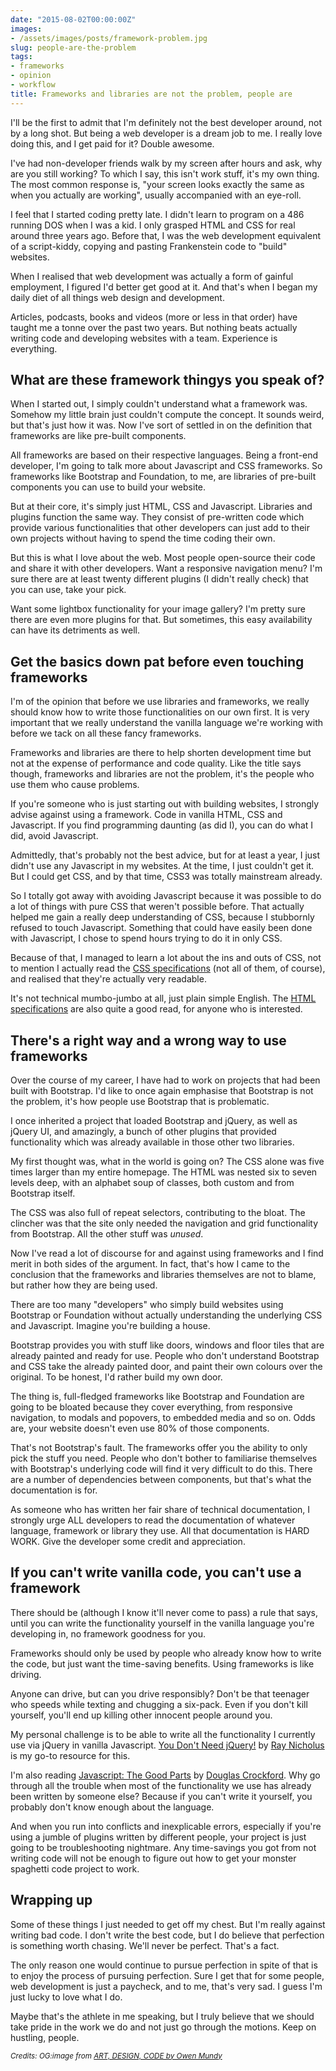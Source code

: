 ```yaml
---
date: "2015-08-02T00:00:00Z"
images: 
- /assets/images/posts/framework-problem.jpg
slug: people-are-the-problem
tags:
- frameworks
- opinion
- workflow
title: Frameworks and libraries are not the problem, people are
---
```

I'll be the first to admit that I'm definitely not the best developer around, not by a long shot. But being a web developer is a dream job to me. I really love doing this, and I get paid for it? Double awesome.

I've had non-developer friends walk by my screen after hours and ask, why are you still working? To which I say, this isn't work stuff, it's my own thing. The most common response is, "your screen looks exactly the same as when you actually are working", usually accompanied with an eye-roll. 

I feel that I started coding pretty late. I didn't learn to program on a 486 running DOS when I was a kid. I only grasped HTML and CSS for real around three years ago. Before that, I was the web development equivalent of a script-kiddy, copying and pasting Frankenstein code to "build" websites.

When I realised that web development was actually a form of gainful employment, I figured I'd better get good at it. And that's when I began my daily diet of all things web design and development.

Articles, podcasts, books and videos (more or less in that order) have taught me a tonne over the past two years. But nothing beats actually writing code and developing websites with a team. Experience is everything.

## What are these framework thingys you speak of?

When I started out, I simply couldn't understand what a framework was. Somehow my little brain just couldn't compute the concept. It sounds weird, but that's just how it was. Now I've sort of settled in on the definition that frameworks are like pre-built components.

All frameworks are based on their respective languages. Being a front-end developer, I'm going to talk more about Javascript and CSS frameworks. So frameworks like Bootstrap and Foundation, to me, are libraries of pre-built components you can use to build your website.

But at their core, it's simply just HTML, CSS and Javascript. Libraries and plugins function the same way. They consist of pre-written code which provide various functionalities that other developers can just add to their own projects without having to spend the time coding their own. 

But this is what I love about the web. Most people open-source their code and share it with other developers. Want a responsive navigation menu? I'm sure there are at least twenty different plugins (I didn't really check) that you can use, take your pick.

Want some lightbox functionality for your image gallery? I'm pretty sure there are even more plugins for that. But sometimes, this easy availability can have its detriments as well. 

## Get the basics down pat before even touching frameworks

I'm of the opinion that before we use libraries and frameworks, we really should know how to write those functionalities on our own first. It is very important that we really understand the vanilla language we're working with before we tack on all these fancy frameworks.

Frameworks and libraries are there to help shorten development time but not at the expense of performance and code quality. Like the title says though, frameworks and libraries are not the problem, it's the people who use them who cause problems. 

If you're someone who is just starting out with building websites, I strongly advise against using a framework. Code in vanilla HTML, CSS and Javascript. If you find programming daunting (as did I), you can do what I did, avoid Javascript.

Admittedly, that's probably not the best advice, but for at least a year, I just didn't use any Javascript in my websites. At the time, I just couldn't get it. But I could get CSS, and by that time, CSS3 was totally mainstream already.

So I totally got away with avoiding Javascript because it was possible to do a lot of things with pure CSS that weren't possible before. That actually helped me gain a really deep understanding of CSS, because I stubbornly refused to touch Javascript. Something that could have easily been done with Javascript, I chose to spend hours trying to do it in only CSS. 

Because of that, I managed to learn a lot about the ins and outs of CSS, not to mention I actually read the [CSS specifications](http://www.w3.org/Style/CSS/specs.en.html) (not all of them, of course), and realised that they're actually very readable.

It's not technical mumbo-jumbo at all, just plain simple English. The [HTML specifications](http://www.w3.org/TR/html5/) are also quite a good read, for anyone who is interested.

## There's a right way and a wrong way to use frameworks

Over the course of my career, I have had to work on projects that had been built with Bootstrap. I'd like to once again emphasise that Bootstrap is not the problem, it's how people use Bootstrap that is problematic.

I once inherited a project that loaded Bootstrap and jQuery, as well as jQuery UI, and amazingly, a bunch of other plugins that provided functionality which was already available in those other two libraries.

My first thought was, what in the world is going on? The CSS alone was five times larger than my entire homepage. The HTML was nested six to seven levels deep, with an alphabet soup of classes, both custom and from Bootstrap itself.

The CSS was also full of repeat selectors, contributing to the bloat. The clincher was that the site only needed the navigation and grid functionality from Bootstrap. All the other stuff was *unused*.

Now I've read a lot of discourse for and against using frameworks and I find merit in both sides of the argument. In fact, that's how I came to the conclusion that the frameworks and libraries themselves are not to blame, but rather how they are being used.

There are too many "developers" who simply build websites using Bootstrap or Foundation without actually understanding the underlying CSS and Javascript. Imagine you're building a house.

Bootstrap provides you with stuff like doors, windows and floor tiles that are already painted and ready for use. People who don't understand Bootstrap and CSS take the already painted door, and paint their own colours over the original. To be honest, I'd rather build my own door. 

The thing is, full-fledged frameworks like Bootstrap and Foundation are going to be bloated because they cover everything, from responsive navigation, to modals and popovers, to embedded media and so on. Odds are, your website doesn't even use 80% of those components.

That's not Bootstrap's fault. The frameworks offer you the ability to only pick the stuff you need. People who don't bother to familiarise themselves with Bootstrap's underlying code will find it very difficult to do this. There are a number of dependencies between components, but that's what the documentation is for.

As someone who has written her fair share of technical documentation, I strongly urge ALL developers to read the documentation of whatever language, framework or library they use. All that documentation is HARD WORK. Give the developer some credit and appreciation.

## If you can't write vanilla code, you can't use a framework

There should be (although I know it'll never come to pass) a rule that says, until you can write the functionality yourself in the vanilla language you're developing in, no framework goodness for you.

Frameworks should only be used by people who already know how to write the code, but just want the time-saving benefits. Using frameworks is like driving.

Anyone can drive, but can you drive responsibly? Don't be that teenager who speeds while texting and chugging a six-pack. Even if you don't kill yourself, you'll end up killing other innocent people around you.

My personal challenge is to be able to write all the functionality I currently use via jQuery in vanilla Javascript. [You Don't Need jQuery!](http://blog.garstasio.com/you-dont-need-jquery/) by [Ray Nicholus](https://twitter.com/RayNicholus) is my go-to resource for this.

I'm also reading [Javascript: The Good Parts](http://shop.oreilly.com/product/9780596517748.do) by [Douglas Crockford](http://www.crockford.com/). Why go through all the trouble when most of the functionality we use has already been written by someone else? Because if you can't write it yourself, you probably don't know enough about the language.

And when you run into conflicts and inexplicable errors, especially if you're using a jumble of plugins written by different people, your project is just going to be troubleshooting nightmare. Any time-savings you got from not writing code will not be enough to figure out how to get your monster spaghetti code project to work.

## Wrapping up

Some of these things I just needed to get off my chest. But I'm really against writing bad code. I don't write the best code, but I do believe that perfection is something worth chasing. We'll never be perfect. That's a fact.

The only reason one would continue to pursue perfection in spite of that is to enjoy the process of pursuing perfection. Sure I get that for some people, web development is just a paycheck, and to me, that's very sad. I guess I'm just lucky to love what I do.

Maybe that's the athlete in me speaking, but I truly believe that we should take pride in the work we do and not just go through the motions. Keep on hustling, people.

<em><small>Credits: OG:image from <a href="https://omundy.wordpress.com/2012/11/01/i-will-not-write-any-more-bad-code/">ART, DESIGN, CODE by Owen Mundy</a></small></em>
